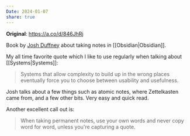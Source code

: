 ```yaml
---
Date: 2024-01-07
share: true
---
```


**Original**: https://a.co/d/846JhRj

Book by [Josh Duffney](https://duffney.io/) about taking notes in [[Obsidian|Obsidian]]. 

My all time favorite quote which I like to use regularly when talking about [[Systems|Systems]]:
> Systems that allow complexity to build up in the wrong places eventually force you to choose between usability and usefulness.

Josh talks about a few things such as atomic notes, where Zettelkasten came from, and a few other bits. Very easy and quick read. 

Another excellent call out is: 
> When taking permanent notes, use your own words and never copy word for word, unless you're capturing a quote.